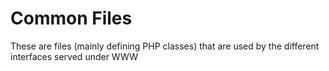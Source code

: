# Common Files

These are files (mainly defining PHP classes) that are used by the different interfaces served under WWW

